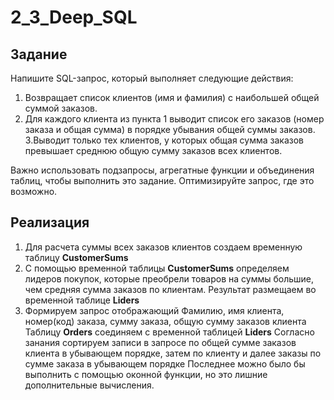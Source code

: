 # 2_3_Deep_SQL
## Задание
Напишите SQL-запрос, который выполняет следующие действия:
1. Возвращает список клиентов (имя и фамилия) с наибольшей общей суммой заказов.
2. Для каждого клиента из пункта 1 выводит список его заказов (номер заказа и общая сумма) в порядке убывания общей суммы заказов.
3.Выводит только тех клиентов, у которых общая сумма заказов превышает среднюю общую сумму заказов всех клиентов.

Важно использовать подзапросы, агрегатные функции и объединения таблиц, чтобы выполнить это задание. Оптимизируйте запрос, где это возможно.
## Реализация
1. Для расчета суммы всех заказов клиентов создаем временную таблицу __CustomerSums__
2. С помощью временной таблицы __CustomerSums__ определяем лидеров покупок, которые преобрели товаров на суммы большие, чем средняя сумма
   заказов по клиентам. Результат размещаем во временной таблице __Liders__
3. Формируем запрос отображающий Фамилию, имя клиента, номер(код) заказа, сумму заказа, общую сумму заказов клиента
   Таблицу __Orders__ соединяем с временной таблицей __Liders__
   Согласно занания сортируем записи в запросе по общей сумме заказов клиента в убывающем порядке, затем по клиенту и далее заказы по
   сумме заказа в убывающем порядке
   Последнее можно было бы выполнить с помощью оконной функции, но это лишние дополнительные вычисления.
    

